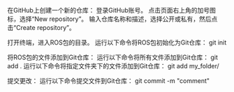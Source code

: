 在GitHub上创建一个新的仓库：
登录GitHub账号。
点击页面右上角的加号图标，选择“New repository”。
输入仓库名称和描述，选择公开或私有，然后点击“Create repository”。


打开终端，进入ROS包的目录。
运行以下命令将ROS包初始化为Git仓库：
git init


将ROS包的文件添加到Git仓库：
运行以下命令将所有文件添加到Git仓库：
git add .
运行以下命令将指定文件夹下的文件添加到Git仓库：
git add my_folder/


提交更改：
运行以下命令提交文件到Git仓库：
git commit -m "comment"
